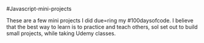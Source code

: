 #Javascript-mini-projects

These are a few mini projects I did due=ring my #100daysofcode.
I believe that the best way to learn is to practice and teach others, soI set out to build small projects, while taking Udemy classes. 

